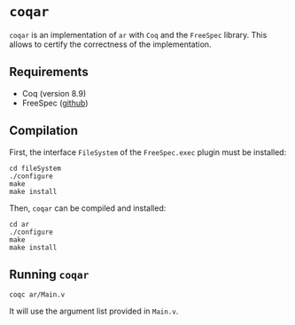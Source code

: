 # `coqar`

`coqar` is an implementation of `ar` with `Coq` and the `FreeSpec` library.
This allows to certify the correctness of the implementation.

## Requirements

- Coq (version 8.9)
- FreeSpec ([github](https://github.com/ANSSI-FR/FreeSpec))

## Compilation

First, the interface `FileSystem` of the `FreeSpec.exec` plugin must be installed:

```
cd fileSystem
./configure
make
make install
```

Then, `coqar` can be compiled and installed:

```
cd ar
./configure
make
make install
```

## Running `coqar`

```
coqc ar/Main.v
```

It will use the argument list provided in `Main.v`.
